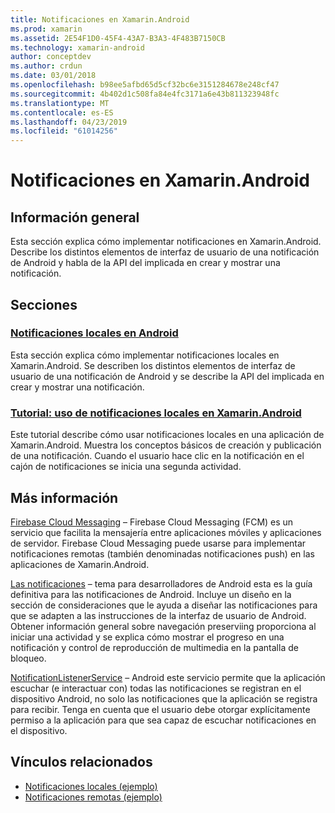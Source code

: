 ```yaml
---
title: Notificaciones en Xamarin.Android
ms.prod: xamarin
ms.assetid: 2E54F1D0-45F4-43A7-B3A3-4F483B7150CB
ms.technology: xamarin-android
author: conceptdev
ms.author: crdun
ms.date: 03/01/2018
ms.openlocfilehash: b98ee5afbd65d5cf32bc6e3151284678e248cf47
ms.sourcegitcommit: 4b402d1c508fa84e4fc3171a6e43b811323948fc
ms.translationtype: MT
ms.contentlocale: es-ES
ms.lasthandoff: 04/23/2019
ms.locfileid: "61014256"
---
```

# <a name="notifications-in-xamarinandroid"></a>Notificaciones en Xamarin.Android


## <a name="overview"></a>Información general

Esta sección explica cómo implementar notificaciones en Xamarin.Android. Describe los distintos elementos de interfaz de usuario de una notificación de Android y habla de la API del implicada en crear y mostrar una notificación.


## <a name="sections"></a>Secciones

### <a name="local-notifications-in-androidlocal-notificationsmd"></a>[Notificaciones locales en Android](local-notifications.md)

Esta sección explica cómo implementar notificaciones locales en Xamarin.Android. Se describen los distintos elementos de interfaz de usuario de una notificación de Android y se describe la API del implicada en crear y mostrar una notificación. 

### <a name="walkthrough---using-local-notifications-in-xamarinandroidlocal-notifications-walkthroughmd"></a>[Tutorial: uso de notificaciones locales en Xamarin.Android](local-notifications-walkthrough.md)  
 
Este tutorial describe cómo usar notificaciones locales en una aplicación de Xamarin.Android. Muestra los conceptos básicos de creación y publicación de una notificación. Cuando el usuario hace clic en la notificación en el cajón de notificaciones se inicia una segunda actividad. 


## <a name="for-further-reading"></a>Más información

[Firebase Cloud Messaging](~/android/data-cloud/google-messaging/firebase-cloud-messaging.md) &ndash; Firebase Cloud Messaging (FCM) es un servicio que facilita la mensajería entre aplicaciones móviles y aplicaciones de servidor. Firebase Cloud Messaging puede usarse para implementar notificaciones remotas (también denominadas notificaciones push) en las aplicaciones de Xamarin.Android.

[Las notificaciones](https://developer.android.com/guide/topics/ui/notifiers/notifications.html) &ndash; tema para desarrolladores de Android esta es la guía definitiva para las notificaciones de Android. Incluye un diseño en la sección de consideraciones que le ayuda a diseñar las notificaciones para que se adapten a las instrucciones de la interfaz de usuario de Android. Obtener información general sobre navegación preserviing proporciona al iniciar una actividad y se explica cómo mostrar el progreso en una notificación y control de reproducción de multimedia en la pantalla de bloqueo. 

[NotificationListenerService](https://developer.xamarin.com/api/type/Android.Service.Notification.NotificationListenerService/) &ndash; Android este servicio permite que la aplicación escuchar (e interactuar con) todas las notificaciones se registran en el dispositivo Android, no solo las notificaciones que la aplicación se registra para recibir. Tenga en cuenta que el usuario debe otorgar explícitamente permiso a la aplicación para que sea capaz de escuchar notificaciones en el dispositivo.





## <a name="related-links"></a>Vínculos relacionados

- [Notificaciones locales (ejemplo)](https://developer.xamarin.com/samples/monodroid/LocalNotifications/)
- [Notificaciones remotas (ejemplo)](https://developer.xamarin.com/samples/monodroid/RemoteNotifications/)
